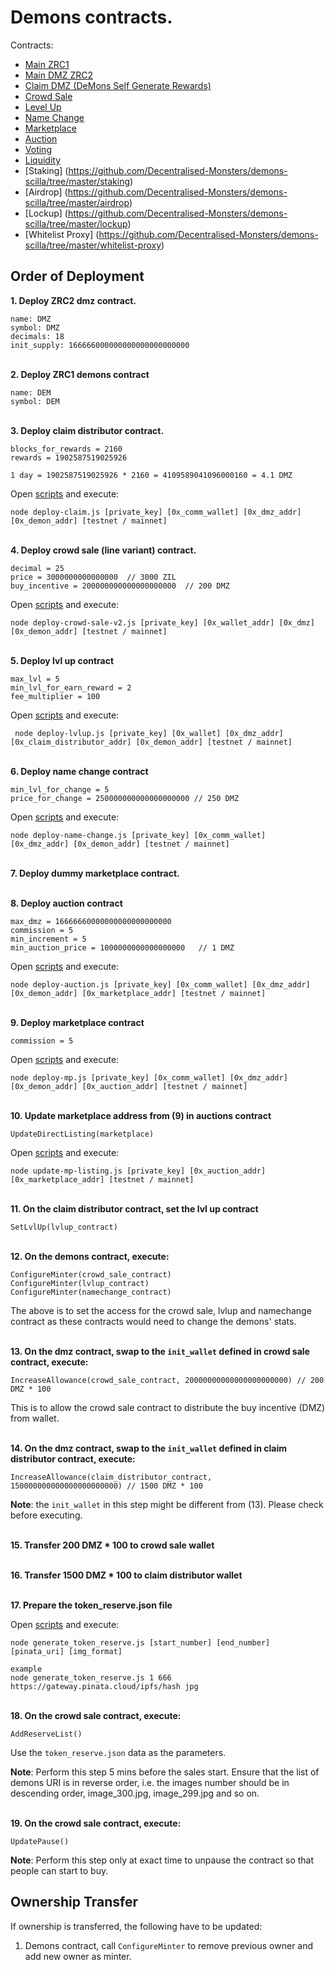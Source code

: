 # Demons contracts.

Contracts:
  * [Main ZRC1](https://github.com/Decentralised-Monsters/demons-scilla/tree/master/ZRC1/nft-demons.scilla)
  * [Main DMZ ZRC2](https://github.com/Decentralised-Monsters/demons-scilla/tree/master/ZRC2/dmz.scilla)
  * [Claim DMZ (DeMons Self Generate Rewards)](https://github.com/Decentralised-Monsters/demons-scilla/tree/master/claim)
  * [Crowd Sale](https://github.com/Decentralised-Monsters/demons-scilla/tree/master/crowd-sale)
  * [Level Up](https://github.com/Decentralised-Monsters/demons-scilla/tree/master/lvl)
  * [Name Change](https://github.com/Decentralised-Monsters/demons-scilla/tree/master/name-change)
  * [Marketplace](https://github.com/Decentralised-Monsters/demons-scilla/tree/master/market-place)
  * [Auction](https://github.com/Decentralised-Monsters/demons-scilla/tree/master/auction)
  * [Voting](https://github.com/Decentralised-Monsters/demons-scilla/tree/master/vote)
  * [Liquidity](https://github.com/Decentralised-Monsters/demons-scilla/tree/master/distributor)
  * [Staking] (https://github.com/Decentralised-Monsters/demons-scilla/tree/master/staking)
  * [Airdrop] (https://github.com/Decentralised-Monsters/demons-scilla/tree/master/airdrop)
  * [Lockup] (https://github.com/Decentralised-Monsters/demons-scilla/tree/master/lockup)
  * [Whitelist Proxy] (https://github.com/Decentralised-Monsters/demons-scilla/tree/master/whitelist-proxy)

## Order of Deployment
**1. Deploy ZRC2 dmz contract.**

```
name: DMZ
symbol: DMZ
decimals: 18
init_supply: 166666000000000000000000000
```

\
**2. Deploy ZRC1 demons contract**

```
name: DEM
symbol: DEM
```

\
**3. Deploy claim distributor contract.**

```
blocks_for_rewards = 2160
rewards = 1902587519025926

1 day = 1902587519025926 * 2160 = 4109589041096000160 = 4.1 DMZ
```

Open [scripts](https://github.com/Decentralised-Monsters/demons-scilla/blob/master/scripts/deploy-claim.js) and execute:

```
node deploy-claim.js [private_key] [0x_comm_wallet] [0x_dmz_addr] [0x_demon_addr] [testnet / mainnet]
```

\
**4. Deploy crowd sale (line variant) contract.**

```
decimal = 25
price = 3000000000000000  // 3000 ZIL
buy_incentive = 200000000000000000000  // 200 DMZ
```

Open [scripts](https://github.com/Decentralised-Monsters/demons-scilla/blob/master/scripts/deploy-crowd-sale-v2.js) and execute:

```
node deploy-crowd-sale-v2.js [private_key] [0x_wallet_addr] [0x_dmz] [0x_demon_addr] [testnet / mainnet]
```

\
**5. Deploy lvl up contract**

```
max_lvl = 5
min_lvl_for_earn_reward = 2
fee_multiplier = 100
```

Open [scripts](https://github.com/Decentralised-Monsters/demons-scilla/blob/master/scripts/deploy-lvlup.js) and execute:

```
 node deploy-lvlup.js [private_key] [0x_wallet] [0x_dmz_addr] [0x_claim_distributor_addr] [0x_demon_addr] [testnet / mainnet]
```

\
**6. Deploy name change contract**

```
min_lvl_for_change = 5
price_for_change = 250000000000000000000 // 250 DMZ
```

Open [scripts](https://github.com/Decentralised-Monsters/demons-scilla/blob/master/scripts/deploy-name-change.js) and execute:

```
node deploy-name-change.js [private_key] [0x_comm_wallet] [0x_dmz_addr] [0x_demon_addr] [testnet / mainnet]
```

\
**7. Deploy dummy marketplace contract.**

\
**8. Deploy auction contract**

```
max_dmz = 16666660000000000000000000
commission = 5
min_increment = 5
min_auction_price = 1000000000000000000   // 1 DMZ
```

Open [scripts](https://github.com/Decentralised-Monsters/demons-scilla/blob/master/scripts/deploy-auction.js) and execute:

```
node deploy-auction.js [private_key] [0x_comm_wallet] [0x_dmz_addr] [0x_demon_addr] [0x_marketplace_addr] [testnet / mainnet]
```

\
**9. Deploy marketplace contract**
```
commission = 5
```

Open [scripts](https://github.com/Decentralised-Monsters/demons-scilla/blob/master/scripts/deploy-mp.js) and execute:

```
node deploy-mp.js [private_key] [0x_comm_wallet] [0x_dmz_addr] [0x_demon_addr] [0x_auction_addr] [testnet / mainnet]
```

\
**10. Update marketplace address from (9) in auctions contract**
```
UpdateDirectListing(marketplace)
```

Open [scripts](https://github.com/Decentralised-Monsters/demons-scilla/blob/master/scripts/update-mp-listing.js) and execute:

```
node update-mp-listing.js [private_key] [0x_auction_addr] [0x_marketplace_addr] [testnet / mainnet]
```

\
**11. On the claim distributor contract, set the lvl up contract**
```
SetLvlUp(lvlup_contract)
```

\
**12. On the demons contract, execute:**
```
ConfigureMinter(crowd_sale_contract)
ConfigureMinter(lvlup_contract)
ConfigureMinter(namechange_contract)
```

The above is to set the access for the crowd sale, lvlup and namechange contract as these contracts would need to change the demons' stats.

\
**13. On the dmz contract, swap to the `init_wallet` defined in crowd sale contract, execute:**
```
IncreaseAllowance(crowd_sale_contract, 20000000000000000000000) // 200 DMZ * 100
```

This is to allow the crowd sale contract to distribute the buy incentive (DMZ) from wallet.

\
**14. On the dmz contract, swap to the `init_wallet` defined in claim distributor contract, execute:**
```
IncreaseAllowance(claim_distributor_contract, 150000000000000000000000) // 1500 DMZ * 100
```

**Note**: the `init_wallet` in this step might be different from (13). Please check before executing.

\
**15. Transfer 200 DMZ * 100 to crowd sale wallet**

\
**16. Transfer 1500 DMZ * 100 to claim distributor wallet**

\
**17. Prepare the token_reserve.json file**

Open [scripts](https://github.com/Decentralised-Monsters/demons-scilla/blob/master/scripts/generate_token_reserve.js) and execute:

```
node generate_token_reserve.js [start_number] [end_number] [pinata_uri] [img_format]

example
node generate_token_reserve.js 1 666 https://gateway.pinata.cloud/ipfs/hash jpg
```

\
**18. On the crowd sale contract, execute:**
```
AddReserveList()
```

Use the `token_reserve.json` data as the parameters.

**Note**: Perform this step 5 mins before the sales start. Ensure that the list of demons URI is in reverse order, i.e. the images number should be in descending order, image_300.jpg, image_299.jpg and so on.

\
**19. On the crowd sale contract, execute:**
```
UpdatePause()
```

**Note**: Perform this step only at exact time to unpause the contract so that people can start to buy.


## Ownership Transfer
If ownership is transferred, the following have to be updated:
1. Demons contract, call `ConfigureMinter` to remove previous owner and add new owner as minter.